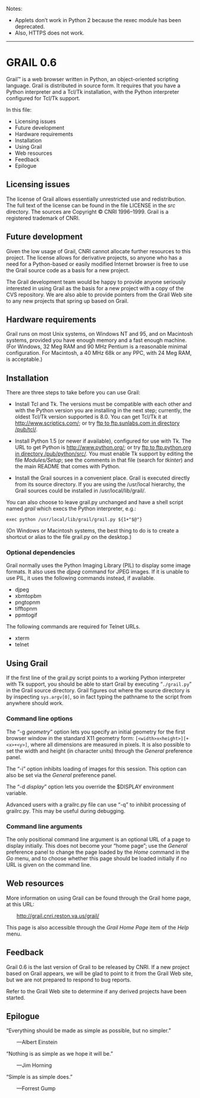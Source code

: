 ﻿Notes:

* Applets don’t work in Python 2 because the rexec module has been deprecated.
* Also, HTTPS does not work.

*******************************************************************************


GRAIL 0.6
=========

Grail™ is a web browser written in Python, an object-oriented
scripting language.  Grail is distributed in source form.  It requires
that you have a Python interpreter and a Tcl/Tk installation, with the
Python interpreter configured for Tcl/Tk support.

In this file:

- Licensing issues
- Future development
- Hardware requirements
- Installation
- Using Grail
- Web resources
- Feedback
- Epilogue


Licensing issues
----------------

The license of Grail allows essentially unrestricted use and
redistribution.  The full text of the license can be found in the file
LICENSE in the _src_ directory.  The sources are Copyright © CNRI
1996–1999.  Grail is a registered trademark of CNRI.


Future development
------------------

Given the low usage of Grail, CNRI cannot allocate further resources
to this project.  The license allows for derivative projects, so
anyone who has a need for a Python-based or easily modified Internet
browser is free to use the Grail source code as a basis for a new
project.

The Grail development team would be happy to provide anyone seriously
interested in using Grail as the basis for a new project with a copy
of the CVS repository.  We are also able to provide pointers from the 
Grail Web site to any new projects that spring up based on Grail.


Hardware requirements
---------------------

Grail runs on most Unix systems, on Windows NT and 95, and on
Macintosh systems, provided you have enough memory and a fast enough
machine.  (For Windows, 32 Meg RAM and 90 MHz Pentium is a reasonable
minimal configuration.  For Macintosh, a 40 MHz 68k or any PPC, with
24 Meg RAM, is acceptable.)


Installation
------------

There are three steps to take before you can use Grail:

- Install Tcl and Tk.  The versions must be compatible with each other
and with the Python version you are installing in the next step;
currently, the oldest Tcl/Tk version supported is 8.0.  You can get
Tcl/Tk it at <http://www.scriptics.com/>; or try [ftp to ftp.sunlabs.com
in directory /pub/tcl/](ftp://ftp.sunlabs.com/pub/tcl/).

- Install Python 1.5 (or newer if available), configured for use with
Tk.  The URL to get Python is <http://www.python.org/>; or try [ftp to
ftp.python.org in directory
/pub/python/src/](ftp://ftp.python.org/pub/python/src/).  You must enable Tk
support by editing the file _Modules/Setup_; see the comments in that
file (search for _tkinter_) and the main README that comes with Python.

- Install the Grail sources in a convenient place.  Grail is executed
directly from its source directory.  If you are using the /usr/local
hierarchy, the Grail sources could be installed in
/usr/local/lib/grail/.

You can also choose to leave grail.py unchanged and have a shell
script named _grail_ which execs the Python interpreter, e.g.:

    exec python /usr/local/lib/grail/grail.py ${1+"$@"}

(On Windows or Macintosh systems, the best thing to do is to create a
shortcut or alias to the file grail.py on the desktop.)

### Optional dependencies ###

Grail normally uses the Python Imaging Library (PIL) to display some image
formats. It also uses the _djpeg_ command for JPEG images. If it is unable to
use PIL, it uses the following commands instead, if available.

- djpeg
- xbmtopbm
- pngtopnm
- tifftopnm
- ppmtogif

The following commands are required for Telnet URLs.

- xterm
- telnet


Using Grail
-----------

If the first line of the grail.py script points to a working Python
interpreter with Tk support, you should be able to start Grail by
executing “`./grail.py`” in the Grail source directory.  Grail figures
out where the source directory is by inspecting `sys.argv[0]`, so in
fact typing the pathname to the script from anywhere should work.

### Command line options ###

The “-g _geometry_” option lets you specify an initial geometry for
the first browser window in the standard X11 geometry form:
`[<width>x<height>][+<x>+<y>]`, where all dimensions are measured in
pixels.  It is also possible to set the width and height (in character
units) through the _General_ preference panel.

The “-i” option inhibits loading of images for this session.
This option can also be set via the _General_ preference panel.

The “-d _display_” option lets you override the $DISPLAY environment
variable.

Advanced users with a grailrc.py file can use “-q” to inhibit
processing of grailrc.py.  This may be useful during debugging.

### Command line arguments ###

The only positional command line argument is an optional URL of a page
to display initially.  This does not become your “home page”; use the
_General_ preference panel to change the page loaded by the _Home_ command
in the _Go_ menu, and to choose whether this page should be loaded
initially if no URL is given on the command line.


Web resources
-------------

More information on using Grail can be found through the Grail home
page, at this URL:

  <http://grail.cnri.reston.va.us/grail/>

This page is also accessible through the _Grail Home Page_ item of the
_Help_ menu.


Feedback
--------

Grail 0.6 is the last version of Grail to be released by CNRI.  If a
new project based on Grail appears, we will be glad to point to it
from the Grail Web site, but we are not prepared to respond to bug
reports.

Refer to the Grail Web site to determine if any derived projects have
been started.


Epilogue
--------

“Everything should be made as simple as possible, but no simpler.”

  —Albert Einstein

“Nothing is as simple as we hope it will be.”

  —Jim Horning

“Simple is as simple does.”

  —Forrest Gump
